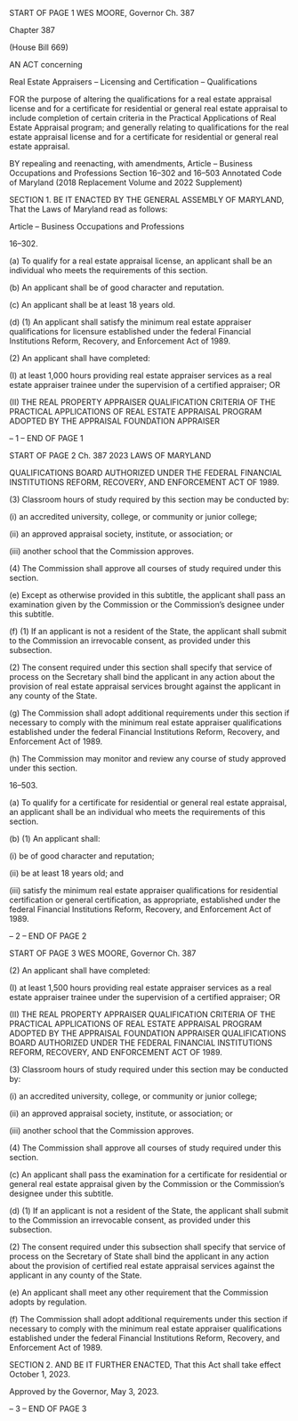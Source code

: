 START OF PAGE 1
WES MOORE, Governor Ch. 387

Chapter 387

(House Bill 669)

AN ACT concerning

Real Estate Appraisers – Licensing and Certification – Qualifications

FOR the purpose of altering the qualifications for a real estate appraisal license and for a
certificate for residential or general real estate appraisal to include completion of
certain criteria in the Practical Applications of Real Estate Appraisal program; and
generally relating to qualifications for the real estate appraisal license and for a
certificate for residential or general real estate appraisal.

BY repealing and reenacting, with amendments,
Article – Business Occupations and Professions
Section 16–302 and 16–503
Annotated Code of Maryland
(2018 Replacement Volume and 2022 Supplement)

SECTION 1. BE IT ENACTED BY THE GENERAL ASSEMBLY OF MARYLAND,
That the Laws of Maryland read as follows:

Article – Business Occupations and Professions

16–302.

(a) To qualify for a real estate appraisal license, an applicant shall be an
individual who meets the requirements of this section.

(b) An applicant shall be of good character and reputation.

(c) An applicant shall be at least 18 years old.

(d) (1) An applicant shall satisfy the minimum real estate appraiser
qualifications for licensure established under the federal Financial Institutions Reform,
Recovery, and Enforcement Act of 1989.

(2) An applicant shall have completed:

(I) at least 1,000 hours providing real estate appraiser services as a
real estate appraiser trainee under the supervision of a certified appraiser; OR

(II) THE REAL PROPERTY APPRAISER QUALIFICATION
CRITERIA OF THE PRACTICAL APPLICATIONS OF REAL ESTATE APPRAISAL
PROGRAM ADOPTED BY THE APPRAISAL FOUNDATION APPRAISER

– 1 –
END OF PAGE 1

START OF PAGE 2
Ch. 387 2023 LAWS OF MARYLAND

QUALIFICATIONS BOARD AUTHORIZED UNDER THE FEDERAL FINANCIAL
INSTITUTIONS REFORM, RECOVERY, AND ENFORCEMENT ACT OF 1989.

(3) Classroom hours of study required by this section may be conducted by:

(i) an accredited university, college, or community or junior college;

(ii) an approved appraisal society, institute, or association; or

(iii) another school that the Commission approves.

(4) The Commission shall approve all courses of study required under this
section.

(e) Except as otherwise provided in this subtitle, the applicant shall pass an
examination given by the Commission or the Commission’s designee under this subtitle.

(f) (1) If an applicant is not a resident of the State, the applicant shall submit
to the Commission an irrevocable consent, as provided under this subsection.

(2) The consent required under this section shall specify that service of
process on the Secretary shall bind the applicant in any action about the provision of real
estate appraisal services brought against the applicant in any county of the State.

(g) The Commission shall adopt additional requirements under this section if
necessary to comply with the minimum real estate appraiser qualifications established
under the federal Financial Institutions Reform, Recovery, and Enforcement Act of 1989.

(h) The Commission may monitor and review any course of study approved under
this section.

16–503.

(a) To qualify for a certificate for residential or general real estate appraisal, an
applicant shall be an individual who meets the requirements of this section.

(b) (1) An applicant shall:

(i) be of good character and reputation;

(ii) be at least 18 years old; and

(iii) satisfy the minimum real estate appraiser qualifications for
residential certification or general certification, as appropriate, established under the
federal Financial Institutions Reform, Recovery, and Enforcement Act of 1989.

– 2 –
END OF PAGE 2

START OF PAGE 3
WES MOORE, Governor Ch. 387

(2) An applicant shall have completed:

(I) at least 1,500 hours providing real estate appraiser services as a
real estate appraiser trainee under the supervision of a certified appraiser; OR

(II) THE REAL PROPERTY APPRAISER QUALIFICATION
CRITERIA OF THE PRACTICAL APPLICATIONS OF REAL ESTATE APPRAISAL
PROGRAM ADOPTED BY THE APPRAISAL FOUNDATION APPRAISER
QUALIFICATIONS BOARD AUTHORIZED UNDER THE FEDERAL FINANCIAL
INSTITUTIONS REFORM, RECOVERY, AND ENFORCEMENT ACT OF 1989.

(3) Classroom hours of study required under this section may be conducted
by:

(i) an accredited university, college, or community or junior college;

(ii) an approved appraisal society, institute, or association; or

(iii) another school that the Commission approves.

(4) The Commission shall approve all courses of study required under this
section.

(c) An applicant shall pass the examination for a certificate for residential or
general real estate appraisal given by the Commission or the Commission’s designee under
this subtitle.

(d) (1) If an applicant is not a resident of the State, the applicant shall submit
to the Commission an irrevocable consent, as provided under this subsection.

(2) The consent required under this subsection shall specify that service of
process on the Secretary of State shall bind the applicant in any action about the provision
of certified real estate appraisal services against the applicant in any county of the State.

(e) An applicant shall meet any other requirement that the Commission adopts
by regulation.

(f) The Commission shall adopt additional requirements under this section if
necessary to comply with the minimum real estate appraiser qualifications established
under the federal Financial Institutions Reform, Recovery, and Enforcement Act of 1989.

SECTION 2. AND BE IT FURTHER ENACTED, That this Act shall take effect
October 1, 2023.

Approved by the Governor, May 3, 2023.

– 3 –
END OF PAGE 3